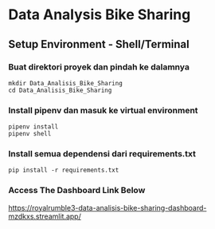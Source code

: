 # Data Analysis Bike Sharing

## Setup Environment - Shell/Terminal

### Buat direktori proyek dan pindah ke dalamnya
```
mkdir Data_Analisis_Bike_Sharing
cd Data_Analisis_Bike_Sharing
```
### Install pipenv dan masuk ke virtual environment
```
pipenv install
pipenv shell
```
### Install semua dependensi dari requirements.txt
```
pip install -r requirements.txt
```
### Access The Dashboard Link Below
https://royalrumble3-data-analisis-bike-sharing-dashboard-mzdkxs.streamlit.app/
